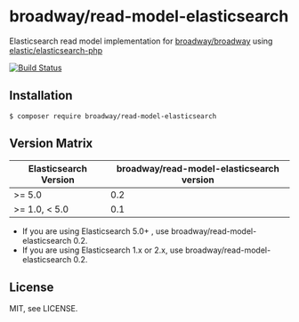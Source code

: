 broadway/read-model-elasticsearch
=================================

Elasticsearch read model implementation for [broadway/broadway](https://github.com/broadway/broadway) 
using [elastic/elasticsearch-php](https://github.com/elastic/elasticsearch-php)

[![Build Status](https://travis-ci.org/broadway/read-model-elasticsearch.svg?branch=master)](https://travis-ci.org/broadway/read-model-elasticsearch)

## Installation

```
$ composer require broadway/read-model-elasticsearch
```

## Version Matrix

| Elasticsearch Version | broadway/read-model-elasticsearch version |
| --------------------- | ----------------------------------------- |
| >= 5.0                | 0.2                                       |
| >= 1.0, < 5.0         | 0.1                                       |

 - If you are using Elasticsearch 5.0+ , use broadway/read-model-elasticsearch 0.2.
 - If you are using Elasticsearch 1.x or 2.x, use broadway/read-model-elasticsearch 0.2.


## License

MIT, see LICENSE.
